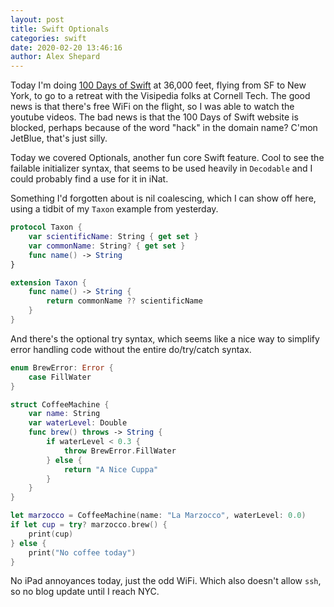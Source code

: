 ```yaml
---
layout: post
title: Swift Optionals
categories: swift
date: 2020-02-20 13:46:16
author: Alex Shepard
---
```


Today I'm doing [100 Days of Swift](https://www.hackingwithswift.com/100) at 36,000 feet, flying from SF to New York, to go to a retreat with the Visipedia folks at Cornell Tech. The good news is that there's free WiFi on the flight, so I was able to watch the youtube videos. The bad news is that the 100 Days of Swift website is blocked, perhaps because of the word "hack" in the domain name? C'mon JetBlue, that's just silly.

Today we covered Optionals, another fun core Swift feature. Cool to see the failable initializer syntax, that seems to be used heavily in `Decodable` and I could probably find a use for it in iNat.

Something I'd forgotten about is nil coalescing, which I can show off here, using a tidbit of my `Taxon` example from yesterday.

```swift
protocol Taxon {
    var scientificName: String { get set }
    var commonName: String? { get set }
    func name() -> String
}

extension Taxon {
    func name() -> String {
        return commonName ?? scientificName
    }
}
```

And there's the optional try syntax, which seems like a nice way to simplify error handling code without the entire do/try/catch syntax.

```swift
enum BrewError: Error {
    case FillWater
}

struct CoffeeMachine {
    var name: String
    var waterLevel: Double
    func brew() throws -> String {
        if waterLevel < 0.3 {
            throw BrewError.FillWater
        } else {
            return "A Nice Cuppa"
        }
    }
}

let marzocco = CoffeeMachine(name: "La Marzocco", waterLevel: 0.0)
if let cup = try? marzocco.brew() {
    print(cup)
} else {
    print("No coffee today")
}
```

No iPad annoyances today, just the odd WiFi. Which also doesn't allow `ssh`, so no blog update until I reach NYC.
